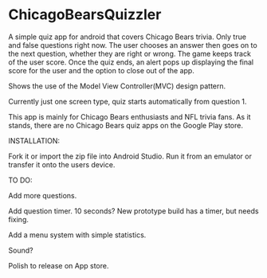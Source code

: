 # ChicagoBearsQuizzler
A simple quiz app for android that covers Chicago Bears trivia. Only true and false questions right now. The user chooses an answer then goes on to the next question, whether they are right or wrong. The game keeps track of the user score. Once the quiz ends, an alert pops up displaying the final score for the user and the option to close out of the app.


Shows the use of the Model View Controller(MVC) design pattern.


Currently just one screen type, quiz starts automatically from question 1.


This app is mainly for Chicago Bears enthusiasts and NFL trivia fans. As it stands, there are no Chicago Bears quiz apps on the Google Play store.


INSTALLATION:

Fork it or import the zip file into Android Studio. Run it from an emulator or transfer it onto the users device.


TO DO:

Add more questions.

Add question timer. 10 seconds? New prototype build has a timer, but needs fixing.

Add a menu system with simple statistics.

Sound?

Polish to release on App store.
